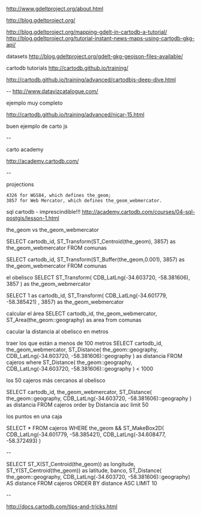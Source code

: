 http://www.gdeltproject.org/about.html


http://blog.gdeltproject.org/



http://blog.gdeltproject.org/mapping-gdelt-in-cartodb-a-tutorial/
http://blog.gdeltproject.org/tutorial-instant-news-maps-using-cartodb-gkg-api/

datasets
http://blog.gdeltproject.org/gdelt-gkg-geojson-files-available/


cartodb tutorials
http://cartodb.github.io/training/

http://cartodb.github.io/training/advanced/cartodbjs-deep-dive.html

--
http://www.datavizcatalogue.com/



ejemplo muy completo

http://cartodb.github.io/training/advanced/nicar-15.html

buen ejemplo de carto js


--

carto academy

http://academy.cartodb.com/

--

projections


    4326 for WGS84, which defines the_geom;
    3857 for Web Mercator, which defines the_geom_webmercator.


sql cartodb - imprescindible!!!
http://academy.cartodb.com/courses/04-sql-postgis/lesson-1.html

the_geom vs the_geom_webmercator

SELECT cartodb_id, ST_Transform(ST_Centroid(the_geom), 3857) as the_geom_webmercator FROM comunas

SELECT cartodb_id, ST_Transform(ST_Buffer(the_geom,0.001), 3857) as the_geom_webmercator FROM comunas

el obelisco
SELECT
  ST_Transform(
    CDB_LatLng(-34.603720, -58.381606), 3857
  )
as the_geom_webmercator

SELECT
  1 as cartodb_id,
  ST_Transform(
    CDB_LatLng(-34.601779, -58.385421)
  , 3857)
  as the_geom_webmercator


calcular el área
SELECT
  cartodb_id,
  the_geom_webmercator,
  ST_Area(the_geom::geography) as area
from comunas

cacular la distancia al obelisco en metros

traer los que están a menos de 100 metros
SELECT
  cartodb_id,
  the_geom_webmercator,
  ST_Distance(
    the_geom::geography,
    CDB_LatLng(-34.603720, -58.381606)::geography
  ) as distancia
FROM
  cajeros
where
  ST_Distance(
    the_geom::geography,
    CDB_LatLng(-34.603720, -58.381606)::geography
  ) < 1000

los 50 cajeros más cercanos al obelisco

SELECT
  cartodb_id,
  the_geom_webmercator,
  ST_Distance(
    the_geom::geography,
    CDB_LatLng(-34.603720, -58.381606)::geography
  ) as distancia
FROM
  cajeros
order by Distancia asc
limit 50


los puntos en una caja

SELECT
  *
FROM
  cajeros
WHERE
  the_geom &&
  ST_MakeBox2D(
    CDB_LatLng(-34.601779, -58.385421),
    CDB_LatLng(-34.608477, -58.372493)
  )

--

SELECT
  ST_X(ST_Centroid(the_geom)) as longitude,
  ST_Y(ST_Centroid(the_geom)) as latitude,
  banco,
  ST_Distance(
    the_geom::geography,
    CDB_LatLng(-34.603720, -58.381606)::geography) AS distance
  FROM cajeros
  ORDER BY distance ASC LIMIT 10

--

http://docs.cartodb.com/tips-and-tricks.html
